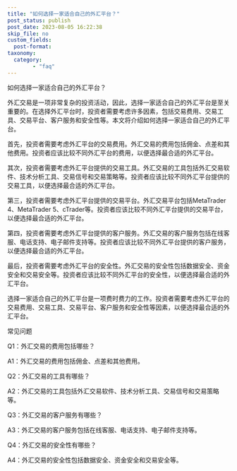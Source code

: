 ```yaml
---
title: "如何选择一家适合自己的外汇平台？"
post_status: publish
post_date: 2023-08-05 16:22:38
skip_file: no
custom_fields: 
  post-format: 
taxonomy:
  category:
        - "faq"
---
```


如何选择一家适合自己的外汇平台？

外汇交易是一项非常复杂的投资活动，因此，选择一家适合自己的外汇平台是至关重要的。在选择外汇平台时，投资者需要考虑许多因素，包括交易费用、交易工具、交易平台、客户服务和安全性等。本文将介绍如何选择一家适合自己的外汇平台。

首先，投资者需要考虑外汇平台的交易费用。外汇交易的费用包括佣金、点差和其他费用。投资者应该比较不同外汇平台的费用，以便选择最合适的外汇平台。

其次，投资者需要考虑外汇平台提供的交易工具。外汇交易的工具包括外汇交易软件、技术分析工具、交易信号和交易策略等。投资者应该比较不同外汇平台提供的交易工具，以便选择最合适的外汇平台。

第三，投资者需要考虑外汇平台提供的交易平台。外汇交易平台包括MetaTrader 4、MetaTrader 5、cTrader等。投资者应该比较不同外汇平台提供的交易平台，以便选择最合适的外汇平台。

第四，投资者需要考虑外汇平台提供的客户服务。外汇交易的客户服务包括在线客服、电话支持、电子邮件支持等。投资者应该比较不同外汇平台提供的客户服务，以便选择最合适的外汇平台。

最后，投资者需要考虑外汇平台的安全性。外汇交易的安全性包括数据安全、资金安全和交易安全等。投资者应该比较不同外汇平台的安全性，以便选择最合适的外汇平台。

选择一家适合自己的外汇平台是一项费时费力的工作。投资者需要考虑外汇平台的交易费用、交易工具、交易平台、客户服务和安全性等因素，以便选择最合适的外汇平台。

常见问题

Q1：外汇交易的费用包括哪些？

A1：外汇交易的费用包括佣金、点差和其他费用。

Q2：外汇交易的工具有哪些？

A2：外汇交易的工具包括外汇交易软件、技术分析工具、交易信号和交易策略等。

Q3：外汇交易的客户服务有哪些？

A3：外汇交易的客户服务包括在线客服、电话支持、电子邮件支持等。

Q4：外汇交易的安全性有哪些？

A4：外汇交易的安全性包括数据安全、资金安全和交易安全等。
